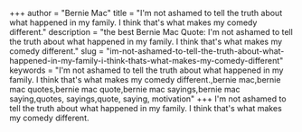 +++
author = "Bernie Mac"
title = "I'm not ashamed to tell the truth about what happened in my family. I think that's what makes my comedy different."
description = "the best Bernie Mac Quote: I'm not ashamed to tell the truth about what happened in my family. I think that's what makes my comedy different."
slug = "im-not-ashamed-to-tell-the-truth-about-what-happened-in-my-family-i-think-thats-what-makes-my-comedy-different"
keywords = "I'm not ashamed to tell the truth about what happened in my family. I think that's what makes my comedy different.,bernie mac,bernie mac quotes,bernie mac quote,bernie mac sayings,bernie mac saying,quotes, sayings,quote, saying, motivation"
+++
I'm not ashamed to tell the truth about what happened in my family. I think that's what makes my comedy different.
